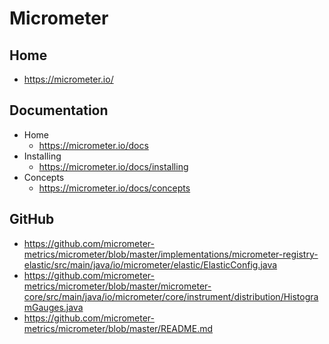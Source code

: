 # Micrometer
## Home
* https://micrometer.io/

## Documentation
* Home
  * https://micrometer.io/docs
* Installing
  * https://micrometer.io/docs/installing
* Concepts
  * https://micrometer.io/docs/concepts

## GitHub
* https://github.com/micrometer-metrics/micrometer/blob/master/implementations/micrometer-registry-elastic/src/main/java/io/micrometer/elastic/ElasticConfig.java
* https://github.com/micrometer-metrics/micrometer/blob/master/micrometer-core/src/main/java/io/micrometer/core/instrument/distribution/HistogramGauges.java
* https://github.com/micrometer-metrics/micrometer/blob/master/README.md
